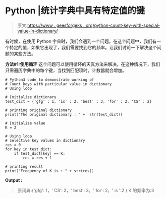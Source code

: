 # Python |统计字典中具有特定值的键

> 原文:[https://www . geesforgeks . org/python-count-key-with-special-value-in-dictionary/](https://www.geeksforgeeks.org/python-count-keys-with-particular-value-in-dictionary/)

有时候，在使用 Python 字典时，我们会遇到一个问题，在这个问题中，我们有一个特定的值，如果它出现了，我们需要找到它的频率。让我们讨论一下解决这个问题的某些方法。

**方法#1:使用循环**
这个问题可以使用循环的天真方法来解决。在这种情况下，我们只需遍历字典中的每个键，当找到匹配项时，计数器就会增加。

```
# Python3 code to demonstrate working of
# Count keys with particular value in dictionary
# Using loop

# Initialize dictionary
test_dict = {'gfg' : 1, 'is' : 2, 'best' : 3, 'for' : 2, 'CS' : 2}

# printing original dictionary
print("The original dictionary : " +  str(test_dict))

# Initialize value 
K = 2

# Using loop
# Selective key values in dictionary
res = 0
for key in test_dict:
    if test_dict[key] == K:
        res = res + 1

# printing result 
print("Frequency of K is : " + str(res))
```

**Output :**

> 原词典:{'gfg': 1，' CS': 2，' best': 3，' for': 2，' is ':2 }
> K 的频率为:3